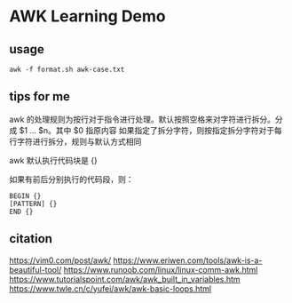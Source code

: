 # AWK Learning Demo

## usage 

```shell
awk -f format.sh awk-case.txt
```

## tips for me

awk 的处理规则为按行对于指令进行处理。默认按照空格来对字符进行拆分。分成 $1 ... $n。其中 $0 指原内容
如果指定了拆分字符，则按指定拆分字符对于每行字符进行拆分，规则与默认方式相同

awk 默认执行代码块是 {}

如果有前后分别执行的代码段，则：
```
BEGIN {}
[PATTERN] {}
END {}
```

## citation
https://vim0.com/post/awk/
https://www.eriwen.com/tools/awk-is-a-beautiful-tool/
https://www.runoob.com/linux/linux-comm-awk.html
https://www.tutorialspoint.com/awk/awk_built_in_variables.htm
https://www.twle.cn/c/yufei/awk/awk-basic-loops.html
